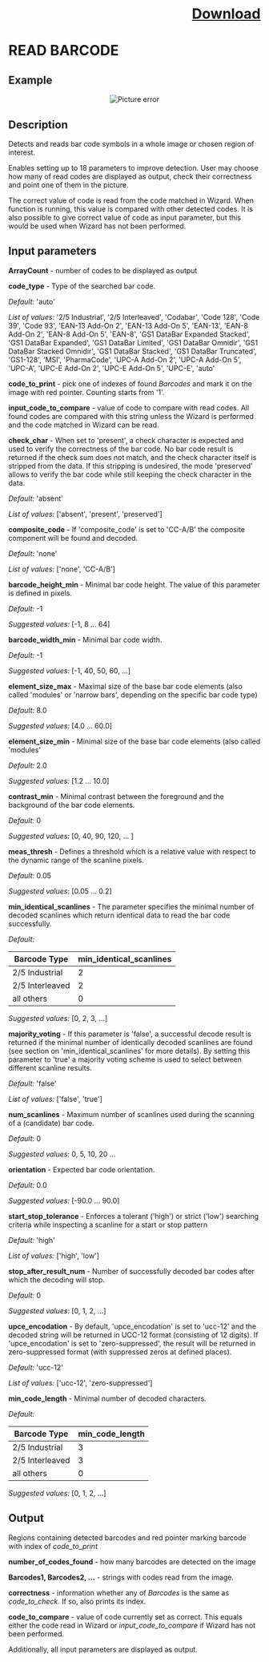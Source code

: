 # <p align="right"><a class="github-button" aria-label="Download ntkme/github-buttons on GitHub" href="https://github.com/Balluff-BVS/halconscripts/raw/master/Barcodes/barcodes.zip" data-icon="octicon-cloud-download">Download</a></p>

READ BARCODE
===========
Example
---------
<p align="center">
  <img src="https://github.com/Balluff-BVS/halconscripts/blob/master/Barcodes/barcodes_img.PNG?raw=true" alt="Picture error">
</p>

Description
----------
Detects and reads bar code symbols in a whole image or chosen region of interest. 

Enables setting up to 18 parameters to improve detection. User may choose how many of read codes are displayed as output, check their correctness and point one of them in the picture. 

The correct value of code is read from the code matched in Wizard. When function is running, this value is compared with other detected codes. It is also possible to give correct value of code as input parameter, but this would be used when Wizard has not been performed.

Input parameters
--------------
**ArrayCount** - number of codes to be displayed as output

**code_type** - Type of the searched bar code.

*Default:* 'auto'

*List of values:*  '2/5 Industrial', '2/5 Interleaved', 'Codabar', 'Code 128', 'Code 39', 'Code 93', 'EAN-13 Add-On 2', 'EAN-13 Add-On 5', 'EAN-13', 'EAN-8 Add-On 2', 'EAN-8 Add-On 5', 'EAN-8', 'GS1 DataBar Expanded Stacked', 'GS1 DataBar Expanded', 'GS1 DataBar Limited', 'GS1 DataBar Omnidir', 'GS1 DataBar Stacked Omnidir', 'GS1 DataBar Stacked', 'GS1 DataBar Truncated', 'GS1-128', 'MSI', 'PharmaCode', 'UPC-A Add-On 2', 'UPC-A Add-On 5', 'UPC-A', 'UPC-E Add-On 2', 'UPC-E Add-On 5', 'UPC-E', 'auto'

**code_to_print** - pick one of indexes of found *Barcodes* and mark it on the image with red pointer. Counting starts from '1'.

**input_code_to_compare** - value of code to compare with read codes. All found codes are compared with this string unless the Wizard is performed and the code matched in Wizard can be read.

**check_char** - When set to 'present', a check character is expected and used to verify the 
		correctness of the bar code. No bar code result is returned if the check 
		sum does not match, and the check character itself is stripped from the 
		data. If this stripping is undesired, the mode 'preserved' allows to verify
		the bar code while still keeping the check character in the data.
    
*Default:* 'absent'
    
*List of values:* ['absent', 'present', 'preserved']

**composite_code** - If 'composite_code' is set to 'CC-A/B' the composite component will be found and decoded.

*Default:* 'none'

*List of values:* ['none', 'CC-A/B']

**barcode_height_min** - Minimal bar code height. The value of this parameter is defined in pixels.

*Default:* -1

*Suggested values:* [-1, 8 ... 64]

**barcode_width_min** - Minimal bar code width.

*Default:* -1

*Suggested values:* [-1, 40, 50, 60, ...]

**element_size_max** - Maximal size of the base bar code elements (also called 'modules' 
			or 'narrow bars', depending on the specific bar code type)
      
*Default:* 8.0

*Suggested values:* [4.0 ... 60.0]
			
**element_size_min** - Minimal size of the base bar code elements (also called 'modules' 

*Default:* 2.0

*Suggested values:* [1.2 ... 10.0]

**contrast_min** - Minimal contrast between the foreground and the background of the bar code elements.

*Default:* 0

*Suggested values:* [0, 40, 90, 120, ... ]

**meas_thresh** - Defines a threshold which is a relative value with respect to the dynamic 
		range of the scanline pixels.

*Default:* 0.05

*Suggested values:* [0.05 ... 0.2]


**min_identical_scanlines** - The parameter specifies the minimal number of decoded scanlines
			which return identical data to read the bar code successfully.
      
*Default:*

| Barcode Type    | min_identical_scanlines |   
|-----------------|-------------------------|
| 2/5 Industrial  | 2                       |
| 2/5 Interleaved | 2                       |
| all others      | 0                       |

        
*Suggested values:* [0, 2, 3, ...]

			
**majority_voting** - If this parameter is 'false', a successful decode result is returned 
			if the minimal number of identically decoded scanlines are found 
			(see section on 'min_identical_scanlines' for more details). 
			By setting this parameter to 'true' a majority voting scheme is 
			used to select between different scanline results.
      
*Default:* 'false'

*List of values:* ['false', 'true']

**num_scanlines** - Maximum number of scanlines used during the scanning of 
			a (candidate) bar code.
      
*Default:* 0

*Suggested values:* 0, 5, 10, 20 ...

**orientation** - Expected bar code orientation.

*Default:* 0.0

*Suggested values:* [-90.0 ... 90.0]

**start_stop_tolerance** - Enforces a tolerant ('high') or strict ('low') searching criteria 
			while inspecting a scanline for a start or stop pattern
      
*Default:* 'high'

*List of values:* ['high', 'low']	

**stop_after_result_num** - Number of successfully decoded bar codes after which 
				the decoding will stop.

*Default:* 0

*Suggested values:* [0, 1, 2, ...]

**upce_encodation** - By default, 'upce_encodation' is set to 'ucc-12' and the decoded 
			string will be returned in UCC-12 format (consisting of 12 digits).
			If 'upce_encodation' is set to 'zero-suppressed', the result will 
			be returned in zero-suppressed format 
			(with suppressed zeros at defined places).
      
*Default:* 'ucc-12'

*List of values:* ['ucc-12', 'zero-suppressed']

**min_code_length** - Minimal number of decoded characters.

*Default:*

| Barcode Type    | min_code_length |
|-----------------|-----------------|
| 2/5 Industrial  | 3               |
| 2/5 Interleaved | 3               |
| all others      | 0               |

*Suggested values:* [0, 1, 2, ...]

 

Output
---------
Regions containing detected barcodes and red pointer marking barcode with index of *code_to_print*

**number_of_codes_found** - how many barcodes are detected on the image

**Barcodes1, Barcodes2, ...** - strings with codes read from the image.

**correctness** - information whether any of *Barcodes* is the same as *code_to_check*. If so, also prints its index.

**code_to_compare** - value of code currently set as correct. This equals either the code read in Wizard or *input_code_to_compare* if Wizard has not been performed.

Additionally, all input parameters are displayed as output.
